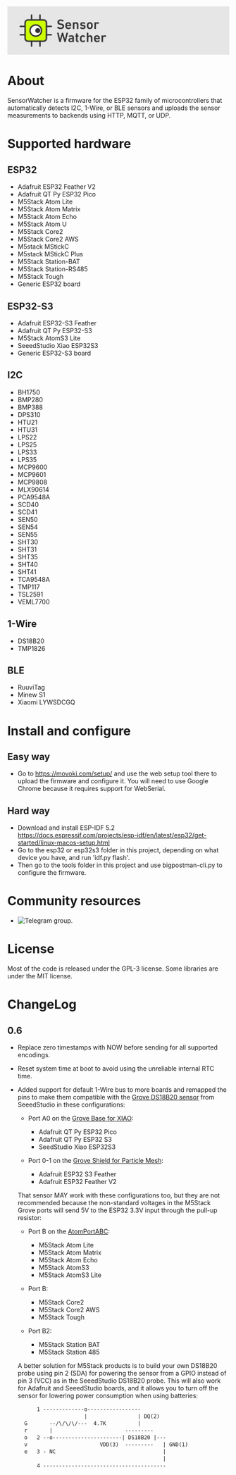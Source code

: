 ![SensorWatcher Logo](logo.png?raw=True)

# About

SensorWatcher is a firmware for the ESP32 family of microcontrollers that automatically detects I2C, 1-Wire, or BLE sensors and uploads the sensor measurements to backends using HTTP, MQTT, or UDP.


# Supported hardware

## ESP32

- Adafruit ESP32 Feather V2
- Adafruit QT Py ESP32 Pico
- M5Stack Atom Lite
- M5Stack Atom Matrix
- M5Stack Atom Echo
- M5Stack Atom U
- M5Stack Core2
- M5Stack Core2 AWS
- M5stack MStickC
- M5stack MStickC Plus
- M5Stack Station-BAT
- M5Stack Station-RS485
- M5Stack Tough
- Generic ESP32 board

## ESP32-S3

- Adafruit ESP32-S3 Feather
- Adafruit QT Py ESP32-S3
- M5Stack AtomS3 Lite
- SeeedStudio Xiao ESP32S3
- Generic ESP32-S3 board

## I2C

- BH1750
- BMP280
- BMP388
- DPS310
- HTU21
- HTU31
- LPS22
- LPS25
- LPS33
- LPS35
- MCP9600
- MCP9601
- MCP9808
- MLX90614
- PCA9548A
- SCD40
- SCD41
- SEN50
- SEN54
- SEN55
- SHT30
- SHT31
- SHT35
- SHT40
- SHT41
- TCA9548A
- TMP117
- TSL2591
- VEML7700

## 1-Wire

- DS18B20
- TMP1826

## BLE

- RuuviTag
- Minew S1
- Xiaomi LYWSDCGQ


# Install and configure

## Easy way

- Go to https://movoki.com/setup/ and use the web setup tool there to upload the firmware and configure it. You will need to use Google Chrome because it requires support for WebSerial.

## Hard way

- Download and install ESP-IDF 5.2 https://docs.espressif.com/projects/esp-idf/en/latest/esp32/get-started/linux-macos-setup.html
- Go to the esp32 or esp32s3 folder in this project, depending on what device you have, and run 'idf.py flash'.
- Then go to the tools folder in this project and use bigpostman-cli.py to configure the firmware.

# Community resources

- ![Telegram group](https://t.me/SensorWatcher).

# License

Most of the code is released under the GPL-3 license. Some libraries are under the MIT license.

# ChangeLog

## 0.6

- Replace zero timestamps with NOW before sending for all supported encodings.

- Reset system time at boot to avoid using the unreliable internal RTC time.

- Added support for default 1-Wire bus to more boards and remapped the pins to make them compatible
  with the [Grove DS18B20 sensor](https://www.seeedstudio.com/One-Wire-Temperature-Sensor-p-1235.html)
  from SeeedStudio in these configurations:

    - Port A0 on the [Grove Base for XIAO](https://www.seeedstudio.com/Grove-Shield-for-Seeeduino-XIAO-p-4621.html):
        - Adafruit QT Py ESP32 Pico
        - Adafruit QT Py ESP32 S3
        - SeedStudio Xiao ESP32S3

    - Port 0-1 on the [Grove Shield for Particle Mesh](https://www.seeedstudio.com/Grove-Shield-for-Particle-Mesh-p-4080.html):
        - Adafruit ESP32 S3 Feather
        - Adafruit ESP32 Feather V2

    That sensor MAY work with these configurations too, but they are not recommended because the non-standard
    voltages in the M5Stack Grove ports will send 5V to the ESP32 3.3V input through the pull-up resistor:

    - Port B on the [AtomPortABC](https://docs.m5stack.com/en/unit/AtomPortABC):
        - M5Stack Atom Lite
        - M5Stack Atom Matrix
        - M5Stack Atom Echo
        - M5Stack AtomS3
        - M5Stack AtomS3 Lite

    - Port B:
        - M5Stack Core2
        - M5Stack Core2 AWS
        - M5Stack Tough

    - Port B2:
        - M5Stack Station BAT
        - M5Stack Station 485

    A better solution for M5Stack products is to build your own DS18B20 probe using pin 2 (SDA) for
    powering the sensor from a GPIO instead of pin 3 (VCC) as in the SeeedStudio DS18B20 probe. This
    will also work for Adafruit and SeeedStudio boards, and it allows you to turn off the sensor for
    lowering power consumption when using batteries:

            1 -------------o-----------------
                           |                | DQ(2)
        G       --/\/\/\/---  4.7K          |
        r       |                       ---------
        o   2 --o----------------------| DS18B20 |---
        v                       VDD(3)  ---------   | GND(1)
        e   3 - NC                                  |
                                                    |
            4 ---------------------------------------

